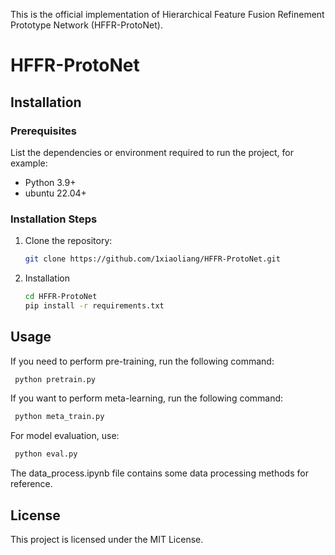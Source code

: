 This is the official implementation of Hierarchical Feature Fusion Refinement Prototype Network (HFFR-ProtoNet).
# HFFR-ProtoNet

## Installation

### Prerequisites

List the dependencies or environment required to run the project, for example:

- Python 3.9+
- ubuntu 22.04+

### Installation Steps

1. Clone the repository:
   ```bash
   git clone https://github.com/1xiaoliang/HFFR-ProtoNet.git
   ```
2. Installation
    ```bash
    cd HFFR-ProtoNet
    pip install -r requirements.txt
    ```
## Usage

If you need to perform pre-training, run the following command:
   ```bash
    python pretrain.py
   ```
If you want to perform meta-learning, run the following command:
   ```bash
    python meta_train.py
   ```
For model evaluation, use:
   ```bash
    python eval.py
   ```
The data_process.ipynb file contains some data processing methods for reference.
## License
This project is licensed under the MIT License.

